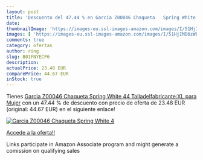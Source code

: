 ```yaml
---
layout: post
title: 'Descuento del 47.44 % en Garcia Z00046 Chaqueta   Spring White  4'
date: 
thumbnailImage: 'https://images-eu.ssl-images-amazon.com/images/I/51HjIMD6zWL._SL200_.jpg'
images: [ 'https://images-eu.ssl-images-amazon.com/images/I/51HjIMD6zWL._SL200_.jpg' ]
comments: true
category: ofertas
author: ring
slug: B01FNYECP6
description:
actualPrice: 23.48 EUR
comparePrice: 44.67 EUR
inStock: true
---
```


Tienes [Garcia Z00046 Chaqueta   Spring White  44 Talladelfabricante:XL  para Mujer](https://www.amazon.es/dp/B01FNYECP6/?tag=tolees-21) con un 47.44 % de descuento con precio de oferta de 23.48 EUR (original: 44.67 EUR) en el siguiente enlace!

[![Garcia Z00046 Chaqueta   Spring White  4](https://images-eu.ssl-images-amazon.com/images/I/51HjIMD6zWL._SL200_.jpg)](https://www.amazon.es/dp/B01FNYECP6/?tag=tolees-21)

[Accede a la oferta!!](https://www.amazon.es/dp/B01FNYECP6/?tag=tolees-21)

Links participate in Amazon Associate program and might generate a comission on qualifying sales


